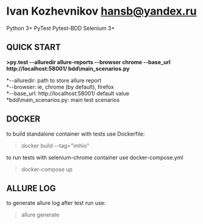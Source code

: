Ivan Kozhevnikov hansb@yandex.ru 
=================================

Python 3+ PyTest Pytest-BDD Selenium 3+

QUICK START
-----------
**>py.test --alluredir allure-reports --browser chrome --base_url http://localhost:58001/ bdd\main_scenarios.py**

*--alluredir: path to store allure report    
*--browser: ie, chrome (by default), firefox  
*--base_url: http://localhost:58001/ default value  
*bdd\main_scenarios.py: main test scenarios

DOCKER
------
to build standalone container with tests use Dockerfile: 
>docker build --tag="imhio"

to run tests with selenium-chrome container use docker-compose.yml
>docker-compose up

ALLURE LOG
----------
to generate allure log after test run use:
>allure generate